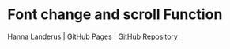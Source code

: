# Font change and scroll Function
Hanna Landerus | [GitHub Pages](https://hannalanderus.github.io/Font-change-and-scroll) | [GitHub Repository](https://github.com/hannalanderus/Font-change-and-scroll)


